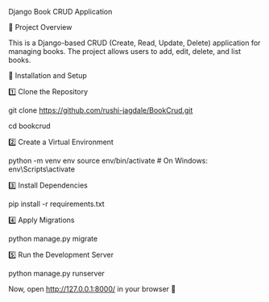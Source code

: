 Django Book CRUD Application

📌 Project Overview

This is a Django-based CRUD (Create, Read, Update, Delete) application for managing books. The project allows users to add, edit, delete, and list books.

📌 Installation and Setup

1️⃣ Clone the Repository

git clone https://github.com/rushi-jagdale/BookCrud.git

cd bookcrud

2️⃣ Create a Virtual Environment

python -m venv env
source env/bin/activate  # On Windows: env\Scripts\activate

3️⃣ Install Dependencies

pip install -r requirements.txt

4️⃣ Apply Migrations

python manage.py migrate

5️⃣ Run the Development Server

python manage.py runserver

Now, open http://127.0.0.1:8000/ in your browser 🎉

